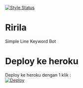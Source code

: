[![Style Status](https://github.styleci.io/repos/189443989/shield)](https://github.styleci.io/repos/189443989/)
# Ririla
Simple Line Keyword Bot
# Deploy ke heroku
Deploy ke heroku dengan 1 klik : <br />
[![Deploy](https://www.herokucdn.com/deploy/button.svg)](https://heroku.com/deploy?template=https://github.com/Kyrozyn/Ririla/tree/master)
